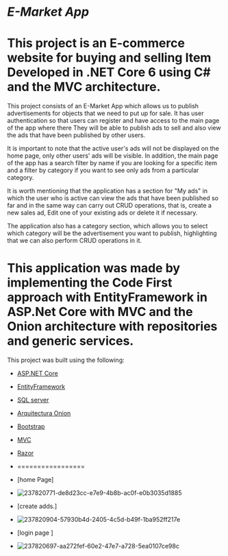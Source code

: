 # *E-Market App*
This project is an E-commerce website for buying and selling Item Developed in .NET Core 6 using C# and the MVC architecture.
=============
This project consists of an E-Market App which allows us to publish advertisements for objects that we need to put up for sale. It has user authentication so that users can register and have access to the main page of the app where there They will be able to publish ads to sell and also view the ads that have been published by other users.

It is important to note that the active user's ads will not be displayed on the home page, only other users' ads will be visible. In addition, the main page of the app has a search filter by name if you are looking for a specific item and a filter by category if you want to see only ads from a particular category.

It is worth mentioning that the application has a section for "My ads" in which the user who is active can view the ads that have been published so far and in the same way can carry out CRUD operations, that is, create a new sales ad, Edit one of your existing ads or delete it if necessary.

The application also has a category section, which allows you to select which category will be the advertisement you want to publish, highlighting that we can also perform CRUD operations in it.

This application was made by implementing the Code First approach with EntityFramework in ASP.Net Core with MVC and the Onion architecture with repositories and generic services.
=============
This project was built using the following:
- [ASP.NET Core](https://learn.microsoft.com/es-es/aspnet/core/introduction-to-aspnet-core?view=aspnetcore-7.0)
- [EntityFramework](https://learn.microsoft.com/en-us/ef/)
- [SQL server](https://learn.microsoft.com/en-us/sql/sql-server/?view=sql-server-ver16)
- [Arquitectura Onion]()
- [Bootstrap](https://getbootstrap.com)
- [MVC](https://learn.microsoft.com/en-us/aspnet/mvc/overview/getting-started/introduction/getting-started)
- [Razor](https://learn.microsoft.com/en-us/aspnet/core/mvc/views/razor?view=aspnetcore-7.0)

- =================
- [home Page]
- ![237820771-de8d23cc-e7e9-4b8b-ac0f-e0b3035d1885](https://github.com/Keroles-Elsaid/WebApp-/assets/96342353/7862351c-0dde-47b1-9b4a-ad0303d20168)

- [create adds.]
- ![237820904-57930b4d-2405-4c5d-b49f-1ba952ff217e](https://github.com/Keroles-Elsaid/WebApp-/assets/96342353/8d9105f3-250a-4fba-97d6-9b83a7607b62)

- [login page ]
- ![237820697-aa272fef-60e2-47e7-a728-5ea0107ce98c](https://github.com/Keroles-Elsaid/WebApp-/assets/96342353/e74a742d-c343-4986-9353-15dcb48c5c06) 
